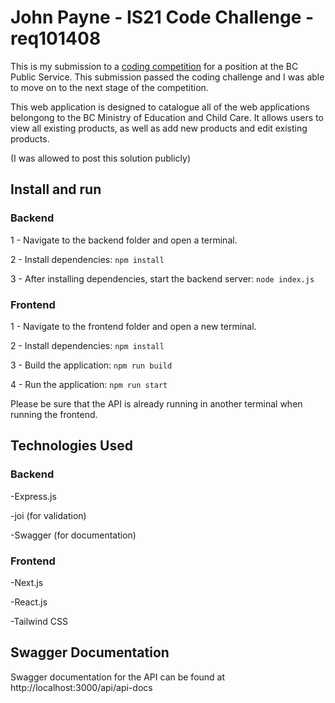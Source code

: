 # John Payne - IS21 Code Challenge - req101408
This is my submission to a [coding competition](https://github.com/bcgov/ecc-dssb-IS21-code-challenge-req101408) for a position at the BC Public Service. This submission passed the coding challenge and I was able to move on to the next stage of the competition.

This web application is designed to catalogue all of the web applications belongong to the BC Ministry of Education and Child Care. It allows users to view all existing products, as well as add new products and edit existing products.

(I was allowed to post this solution publicly)

## Install and run 

### Backend

1 - Navigate to the backend folder and open a terminal.

2 - Install dependencies:
``` npm install ```

3 - After installing dependencies, start the backend server:
``` node index.js ```

### Frontend
1 - Navigate to the frontend folder and open a new terminal.

2 - Install dependencies:
``` npm install ```

3 - Build the application:
``` npm run build ```

4 - Run the application:
``` npm run start ```

Please be sure that the API is already running in another terminal when running the frontend.

## Technologies Used

### Backend
-Express.js

-joi (for validation)

-Swagger (for documentation)

### Frontend
-Next.js

-React.js

-Tailwind CSS

## Swagger Documentation
Swagger documentation for the API can be found at http://localhost:3000/api/api-docs
